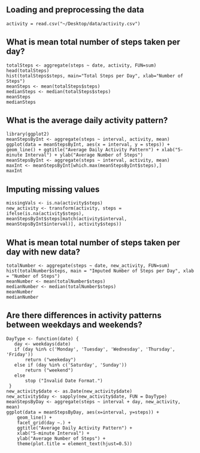 ## Loading and preprocessing the data
```{r, echo=TRUE}
activity = read.csv("~/Desktop/data/activity.csv")
```
## What is mean total number of steps taken per day?
```{r, echo=TRUE}
totalSteps <- aggregate(steps ~ date, activity, FUN=sum)
head(totalSteps)
hist(totalSteps$steps, main="Total Steps per Day", xlab="Number of Steps")
meanSteps <- mean(totalSteps$steps)
medianSteps <- median(totalSteps$steps)
meanSteps
medianSteps
```
## What is the average daily activity pattern?
```{r, echo=TRUE}
library(ggplot2)
meanStepsByInt <- aggregate(steps ~ interval, activity, mean)
ggplot(data = meanStepsByInt, aes(x = interval, y = steps)) + geom_line() + ggtitle("Average Daily Activity Pattern") + xlab("5-minute Interval") + ylab("Average Number of Steps") 
meanStepsByInt <- aggregate(steps ~ interval, activity, mean)
maxInt <- meanStepsByInt[which.max(meanStepsByInt$steps),]
maxInt
```

## Imputing missing values
```{r, echo=TRUE}
missingVals <- is.na(activity$steps)
new_activity <- transform(activity, steps = ifelse(is.na(activity$steps), meanStepsByInt$steps[match(activity$interval, meanStepsByInt$interval)], activity$steps)) 
```
## What is mean total number of steps taken per day with new data?
```{r, echo=TRUE}
totalNumber <- aggregate(steps ~ date, new_activity, FUN=sum)
hist(totalNumber$steps, main = "Imputed Number of Steps per Day", xlab = "Number of Steps")
meanNumber <- mean(totalNumber$steps)
medianNumber <- median(totalNumber$steps)
meanNumber
medianNumber
```
## Are there differences in activity patterns between weekdays and weekends?
```{r, echo=TRUE}
DayType <- function(date) {
   day <- weekdays(date)
   if (day %in% c('Monday', 'Tuesday', 'Wednesday', 'Thursday', 'Friday'))
       return ("weekeday")
   else if (day %in% c('Saturday', 'Sunday'))
       return ("weekend")
   else
       stop ("Invalid Date Format.")
 }
new_activity$date <- as.Date(new_activity$date)
new_activity$day <- sapply(new_activity$date, FUN = DayType)
meanStepsByDay <- aggregate(steps ~ interval + day, new_activity, mean) 
ggplot(data = meanStepsByDay, aes(x=interval, y=steps)) +
	geom_line() +
	facet_grid(day ~.) +
	ggtitle("Average Daily Activity Pattern") +
	xlab("5-minute Interval") +
	ylab("Average Number of Steps") +
	theme(plot.title = element_text(hjust=0.5))

```

